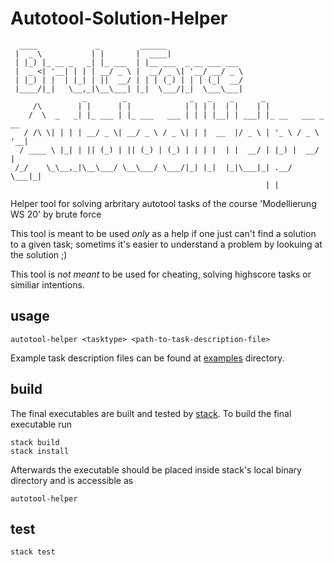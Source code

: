 # Autotool-Solution-Helper

```
  ____             _         ______                                       
 |  _ \           | |       |  ____|                                      
 | |_) |_ __ _   _| |_ ___  | |__ ___  _ __ ___ ___                       
 |  _ <| '__| | | | __/ _ \ |  __/ _ \| '__/ __/ _ \                      
 | |_) | |  | |_| | ||  __/ | | | (_) | | | (_|  __/                      
 |____/|_|   \__,_|\__\___| |_|  \___/|_|  \___\___|                      
                _        _              _   _    _      _                 
     /\        | |      | |            | | | |  | |    | |                
    /  \  _   _| |_ ___ | |_ ___   ___ | | | |__| | ___| |_ __   ___ _ __ 
   / /\ \| | | | __/ _ \| __/ _ \ / _ \| | |  __  |/ _ \ | '_ \ / _ \ '__|
  / ____ \ |_| | || (_) | || (_) | (_) | | | |  | |  __/ | |_) |  __/ |   
 /_/    \_\__,_|\__\___/ \__\___/ \___/|_| |_|  |_|\___|_| .__/ \___|_|   
                                                         | |              
```

Helper tool for solving arbritary autotool tasks of the course 'Modellierung WS 20' by brute force

This tool is meant to be used *only* as a help if one just can't find a solution to a given
task; sometims it's easier to understand a problem by lookuing at the solution ;)

This tool is *not meant* to be used for cheating, solving highscore tasks or similiar intentions.

## usage

```
autotool-helper <tasktype> <path-to-task-description-file>
```

Example task description files can be found at [examples](./examples) directory.

## build
The final executables are built and tested by [stack](stack). To build the final executable run

```
stack build
stack install
```

Afterwards the executable should be placed inside stack's local binary directory and is accessible
as 
```
autotool-helper
```
## test
```
stack test
```

[stack]: https://docs.haskellstack.org/en/stable/README/